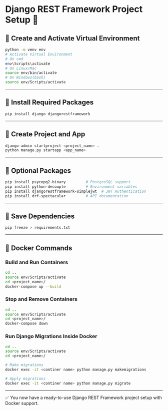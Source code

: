 
# Django REST Framework Project Setup 🚀

## 🔹 Create and Activate Virtual Environment
```bash
python -m venv env
# Activate Virtual Environment
# On cmd
env\Scripts\activate
# On Linux/Mac
source env/bin/activate
# On Windows(bash)
source env/Scripts/activate
````

---

## 🔹 Install Required Packages

```bash
pip install django djangorestframework
```

---

## 🔹 Create Project and App

```bash
django-admin startproject <project_name> .
python manage.py startapp <app_name>
```

---

## 🔹 Optional Packages

```bash
pip install psycopg2-binary         # PostgreSQL support
pip install python-decouple         # Environment variables
pip install djangorestframework-simplejwt  # JWT Authentication
pip install drf-spectacular         # API documentation
```

---

## 🔹 Save Dependencies

```bash
pip freeze > requirements.txt
```

---

## 🔹 Docker Commands

### Build and Run Containers

```bash
cd ..
source env/Scripts/activate
cd <project_name>/
docker-compose up --build
```

### Stop and Remove Containers

```bash
cd ..
source env/Scripts/activate
cd <project_name>/
docker-compose down
```

### Run Django Migrations Inside Docker

```bash
cd ..
source env/Scripts/activate
cd <project_name>/

# Make migrations
docker exec -it <continer name> python manage.py makemigrations

# Apply migrations
docker exec -it <continer name> python manage.py migrate
```



---

✅ You now have a ready-to-use Django REST Framework project setup with Docker support.
